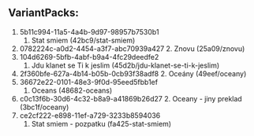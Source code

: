## VariantPacks:

1. 5b11c994-11a5-4a4b-9d97-98957b7530b1
    1. Stat smiem (42bc9/stat-smiem)
2. 0782224c-a0d2-4454-a3f7-abc70939a427
    2. Znovu (25a09/znovu)
3. 104d6269-5bfb-4abf-b9a4-4fc29deedfe2
    1. Jdu klanet se Ti k jeslim (45d2b/jdu-klanet-se-ti-k-jeslim)
4. 2f360bfe-627a-4b14-b05b-0cb93f38adf8
    2. Oceány (49eef/oceany)
5. 36672e22-0101-48e3-9f0d-95eed5fbb1ef
    1. Oceans (48682-oceans)
6. c0c13f6b-30d6-4c32-b8a9-a41869b26d27
    2. Oceany - jiny preklad (3bc1f/oceany)
7. ce2cf222-e898-11ef-a729-3233b8594036
    1. Stat smiem - pozpatku (fa425-stat-smiem)